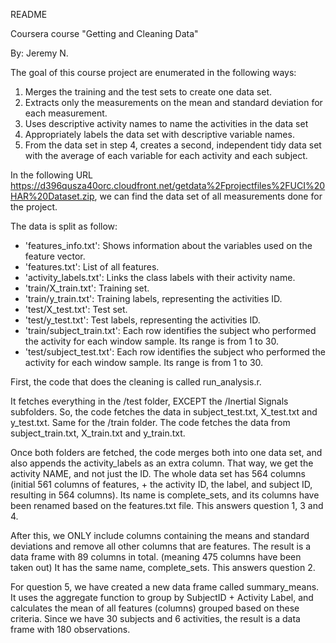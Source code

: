 README

Coursera course "Getting and Cleaning Data"

By: Jeremy N.


The goal of this course project are enumerated in the following ways:

1) Merges the training and the test sets to create one data set.
2) Extracts only the measurements on the mean and standard deviation for each measurement.
3) Uses descriptive activity names to name the activities in the data set
4) Appropriately labels the data set with descriptive variable names.
5) From the data set in step 4, creates a second, independent tidy data set with the average of each variable for each activity and each subject.

In the following URL https://d396qusza40orc.cloudfront.net/getdata%2Fprojectfiles%2FUCI%20HAR%20Dataset.zip, we can find the data set of all measurements done for the project.

The data is split as follow:

- 'features_info.txt': Shows information about the variables used on the feature vector.
- 'features.txt': List of all features.
- 'activity_labels.txt': Links the class labels with their activity name.
- 'train/X_train.txt': Training set.
- 'train/y_train.txt': Training labels, representing the activities ID.
- 'test/X_test.txt': Test set.
- 'test/y_test.txt': Test labels, representing the activities ID.
- 'train/subject_train.txt': Each row identifies the subject who performed the activity for each window sample. Its range is from 1 to 30. 
- 'test/subject_test.txt': Each row identifies the subject who performed the activity for each window sample. Its range is from 1 to 30. 

First, the code that does the cleaning is called run_analysis.r.

It fetches everything in the /test folder, EXCEPT the /Inertial Signals subfolders. So, the code fetches the data in subject_test.txt, X_test.txt and y_test.txt.
Same for the /train folder. The code fetches the data from subject_train.txt, X_train.txt and y_train.txt.

Once both folders are fetched, the code merges both into one data set, and also appends the activity_labels as an extra column. That way, we get the activity NAME, and not just the ID.
The whole data set has 564 columns (initial 561 columns of features, + the activity ID, the label, and subject ID, resulting in 564 columns).
Its name is complete_sets, and its columns have been renamed based on the features.txt file. This answers question 1, 3 and 4.

After this, we ONLY include columns containing the means and standard deviations and remove all other columns that are features.
The result is a data frame with 89 columns in total. (meaning 475 columns have been taken out) It has the same name, complete_sets. This answers question 2.

For question 5, we have created a new data frame called summary_means. It uses the aggregate function to group by SubjectID + Activity Label, and calculates the mean of all features (columns)
grouped based on these criteria. Since we have 30 subjects and 6 activities, the result is a data frame with 180 observations.

